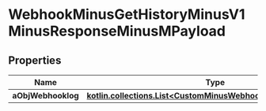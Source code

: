 
# WebhookMinusGetHistoryMinusV1MinusResponseMinusMPayload

## Properties
Name | Type | Description | Notes
------------ | ------------- | ------------- | -------------
**aObjWebhooklog** | [**kotlin.collections.List&lt;CustomMinusWebhooklogMinusResponse&gt;**](CustomMinusWebhooklogMinusResponse.md) |  | 



